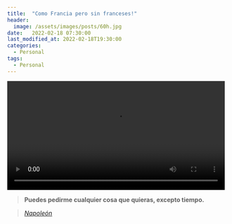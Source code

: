 ```yaml
---
title:  "Como Francia pero sin franceses!" 
header:
  image: /assets/images/posts/60h.jpg
date:   2022-02-18 07:30:00
last_modified_at: 2022-02-18T19:30:00
categories:
  - Personal
tags:
  - Personal
---
```


<div class="lordvideo">
   <video  style="display:block; width:100%; height:auto;" controls loop="loop">
       <source src="{{ site.baseurl }}/assets/videos/60h.mp4" type="video/mp4" />
   </video>
</div>

> **Puedes pedirme cualquier cosa que quieras, excepto tiempo.**

> <cite><a href="https://es.wikipedia.org/wiki/Napole%C3%B3n_Bonaparte" target="_blank">Napoleón</a></cite>

